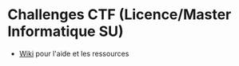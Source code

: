 # Challenges CTF (Licence/Master Informatique SU)

* [Wiki](https://github.com/baskiotisn/CTF-SU/wiki) pour l'aide et les ressources
